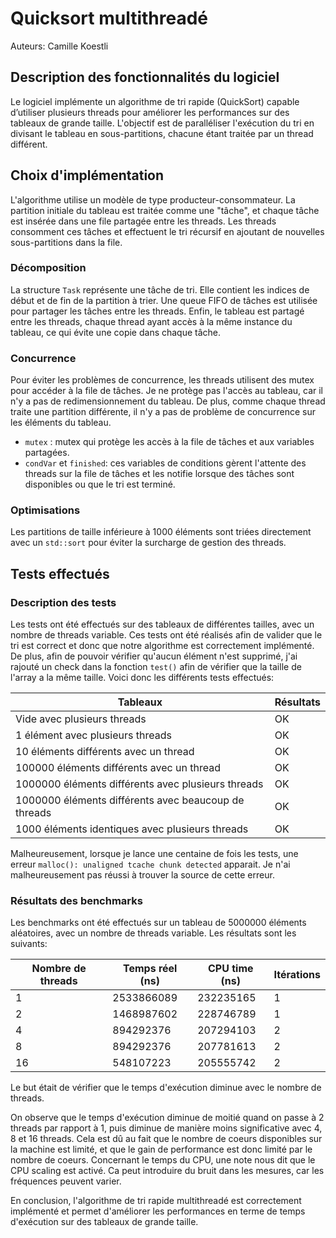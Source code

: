 # Quicksort multithreadé

Auteurs: Camille Koestli

## Description des fonctionnalités du logiciel

Le logiciel implémente un algorithme de tri rapide (QuickSort) capable d’utiliser plusieurs threads pour améliorer les performances sur des tableaux de grande taille. L'objectif est de paralléliser l'exécution du tri en divisant le tableau en sous-partitions, chacune étant traitée par un thread différent.

## Choix d'implémentation

L'algorithme utilise un modèle de type producteur-consommateur. La partition initiale du tableau est traitée comme une "tâche", et chaque tâche est insérée dans une file partagée entre les threads. Les threads consomment ces tâches et effectuent le tri récursif en ajoutant de nouvelles sous-partitions dans la file.

### Décomposition

La structure `Task` représente une tâche de tri. Elle contient les indices de début et de fin de la partition à trier. Une queue FIFO de tâches est utilisée pour partager les tâches entre les threads. Enfin, le tableau est partagé entre les threads, chaque thread ayant accès à la même instance du tableau, ce qui évite une copie dans chaque tâche.

### Concurrence

Pour éviter les problèmes de concurrence, les threads utilisent des mutex pour accéder à la file de tâches. Je ne protège pas l'accès au tableau, car il n'y a pas de redimensionnement du tableau. De plus, comme chaque thread traite une partition différente, il n'y a pas de problème de concurrence sur les éléments du tableau.

- `mutex` : mutex qui protège les accès à la file de tâches et aux variables partagées.
- `condVar` et `finished`: ces variables de conditions gèrent l'attente des threads sur la file de tâches et les notifie lorsque des tâches sont disponibles ou que le tri est terminé.

### Optimisations

Les partitions de taille inférieure à 1000 éléments sont triées directement avec un `std::sort` pour éviter la surcharge de gestion des threads.

## Tests effectués

### Description des tests

Les tests ont été effectués sur des tableaux de différentes tailles, avec un nombre de threads variable. Ces tests ont été réalisés afin de valider que le tri est correct et donc que notre algorithme est correctement implémenté. De plus, afin de pouvoir vérifier qu'aucun élément n'est supprimé, j'ai rajouté un check dans la fonction `test()` afin de vérifier que la taille de l'array a la même taille. Voici donc les différents tests effectués:

| Tableaux                                             | Résultats |
| ---------------------------------------------------- | --------- |
| Vide avec plusieurs threads                          | OK        |
| 1 élément avec plusieurs threads                     | OK        |
| 10 éléments différents avec un thread                | OK        |
| 100000 éléments différents avec un thread            | OK        |
| 1000000 éléments différents avec plusieurs threads   | OK        |
| 1000000 éléments différents avec beaucoup de threads | OK        |
| 1000 éléments identiques avec plusieurs threads      | OK        |

Malheureusement, lorsque je lance une centaine de fois les tests, une erreur `malloc(): unaligned tcache chunk detected` apparait. Je n'ai malheureusement pas réussi à trouver la source de cette erreur.

### Résultats des benchmarks

Les benchmarks ont été effectués sur un tableau de 5000000 éléments aléatoires, avec un nombre de threads variable. Les résultats sont les suivants:

| Nombre de threads | Temps réel (ns) | CPU time (ns) | Itérations |
| ----------------- | --------------- | ------------- | ---------- |
| 1                 | 2533866089      | 232235165     | 1          |
| 2                 | 1468987602      | 228746789     | 1          |
| 4                 | 894292376       | 207294103     | 2          |
| 8                 | 894292376       | 207781613     | 2          |
| 16                | 548107223       | 205555742     | 2          |

Le but était de vérifier que le temps d'exécution diminue avec le nombre de threads.

On observe que le temps d'exécution diminue de moitié quand on passe à 2 threads par rapport à 1, puis diminue de manière moins significative avec 4, 8 et 16 threads. Cela est dû au fait que le nombre de coeurs disponibles sur la machine est limité, et que le gain de performance est donc limité par le nombre de coeurs. Concernant le temps du CPU, une note nous dit que le CPU scaling est activé. Ca peut introduire du bruit dans les mesures, car les fréquences peuvent varier.

En conclusion, l'algorithme de tri rapide multithreadé est correctement implémenté et permet d'améliorer les performances en terme de temps d'exécution sur des tableaux de grande taille.
